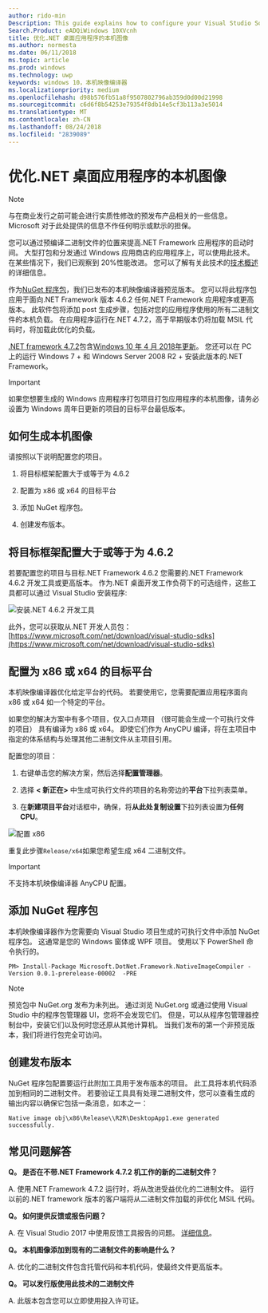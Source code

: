 ```yaml
---
author: rido-min
Description: This guide explains how to configure your Visual Studio Solution to optimize the application binaries with native images.
Search.Product: eADQiWindows 10XVcnh
title: 优化.NET 桌面应用程序的本机图像
ms.author: normesta
ms.date: 06/11/2018
ms.topic: article
ms.prod: windows
ms.technology: uwp
keywords: windows 10，本机映像编译器
ms.localizationpriority: medium
ms.openlocfilehash: d98b576fb51a8f9507802796ab359d0d00d21998
ms.sourcegitcommit: c6d6f8b54253e79354f8db14e5cf3b113a3e5014
ms.translationtype: MT
ms.contentlocale: zh-CN
ms.lasthandoff: 08/24/2018
ms.locfileid: "2839089"
---
```

# <a name="optimize-your-net-desktop-apps-with-native-images"></a>优化.NET 桌面应用程序的本机图像

> [!NOTE]
> 与在商业发行之前可能会进行实质性修改的预发布产品相关的一些信息。 Microsoft 对于此处提供的信息不作任何明示或默示的担保。

您可以通过预编译二进制文件的位置来提高.NET Framework 应用程序的启动时间。 大型打包和分发通过 Windows 应用商店的应用程序上，可以使用此技术。 在某些情况下，我们已观察到 20%性能改进。 您可以了解有关此技术的[技术概述](https://github.com/dotnet/coreclr/blob/master/Documentation/botr/readytorun-overview.md)的详细信息。

作为[NuGet 程序包](https://www.nuget.org/packages/Microsoft.DotNet.Framework.NativeImageCompiler)，我们已发布的本机映像编译器预览版本。 您可以将此程序包应用于面向.NET Framework 版本 4.6.2 任何.NET Framework 应用程序或更高版本。 此软件包将添加 post 生成步骤，包括对您的应用程序使用的所有二进制文件的本机负载。 在应用程序运行在.NET 4.7.2，高于早期版本仍将加载 MSIL 代码时，将加载此优化的负载。

[.NET framework 4.7.2](https://blogs.msdn.microsoft.com/dotnet/2018/04/30/announcing-the-net-framework-4-7-2/)包含[Windows 10 年 4 月 2018年更新](https://blogs.windows.com/windowsexperience/2018/04/30/how-to-get-the-windows-10-april-2018-update/)。 您还可以在 PC 上的运行 Windows 7 + 和 Windows Server 2008 R2 + 安装此版本的.NET Framework。

> [!IMPORTANT]
> 如果您想要生成的 Windows 应用程序打包项目打包应用程序的本机图像，请务必设置为 Windows 周年日更新的项目的目标平台最低版本。

## <a name="how-to-produce-native-images"></a>如何生成本机图像

请按照以下说明配置您的项目。

1. 将目标框架配置大于或等于为 4.6.2

2. 配置为 x86 或 x64 的目标平台 

3. 添加 NuGet 程序包。

4. 创建发布版本。

## <a name="configure-the-target-framework-as-462-or-above"></a>将目标框架配置大于或等于为 4.6.2

若要配置您的项目与目标.NET Framework 4.6.2 您需要的.NET Framework 4.6.2 开发工具或更高版本。 作为.NET 桌面开发工作负荷下的可选组件，这些工具都可以通过 Visual Studio 安装程序:

![安装.NET 4.6.2 开发工具](images/desktop-to-uwp/install-4.6.2-devpack.png)

此外，您可以获取从.NET 开发人员包：[https://www.microsoft.com/net/download/visual-studio-sdks](https://www.microsoft.com/net/download/visual-studio-sdks)

## <a name="configure-the-target-platform-as-x86-or-x64"></a>配置为 x86 或 x64 的目标平台

本机映像编译器优化给定平台的代码。 若要使用它，您需要配置应用程序面向 x86 或 x64 如一个特定的平台。

如果您的解决方案中有多个项目，仅入口点项目 （很可能会生成一个可执行文件的项目） 具有编译为 x86 或 x64。 即使它们作为 AnyCPU 编译，将在主项目中指定的体系结构与处理其他二进制文件从主项目引用。

配置您的项目：

1. 右键单击您的解决方案，然后选择**配置管理器**。

2. 选择 **< 新正在>** 中生成可执行文件的项目的名称旁边的**平台**下拉列表菜单。

3. 在**新建项目平台**对话框中，确保，将**从此处复制设置**下拉列表设置为**任何 CPU**。

![配置 x86](images/desktop-to-uwp/configure-x86.png)

重复此步骤`Release/x64`如果您希望生成 x64 二进制文件。

>[!IMPORTANT]
> 不支持本机映像编译器 AnyCPU 配置。

## <a name="add-the-nuget-packages"></a>添加 NuGet 程序包

本机映像编译器作为您需要向 Visual Studio 项目生成的可执行文件中添加 NuGet 程序包。 这通常是您的 Windows 窗体或 WPF 项目。 使用以下 PowerShell 命令执行的。

```PS
PM> Install-Package Microsoft.DotNet.Framework.NativeImageCompiler -Version 0.0.1-prerelease-00002  -PRE
```

> [!NOTE]
> 预览包中 NuGet.org 发布为未列出。 通过浏览 NuGet.org 或通过使用 Visual Studio 中的程序包管理器 UI，您将不会发现它们。 但是，可以从程序包管理器控制台中，安装它们以及何时您还原从其他计算机。 当我们发布的第一个非预览版本，我们将进行包完全可访问。

## <a name="create-a-release-build"></a>创建发布版本

NuGet 程序包配置要运行此附加工具用于发布版本的项目。 此工具将本机代码添加到相同的二进制文件。
若要验证工具具有处理二进制文件，您可以查看生成的输出内容以确保它包括一条消息，如本之一：

```
Native image obj\x86\Release\\R2R\DesktopApp1.exe generated successfully.
```

## <a name="faq"></a>常见问题解答

**Q。 是否在不带.NET Framework 4.7.2 机工作的新的二进制文件？**

A. 使用.NET Framework 4.7.2 运行时，将从改进受益优化的二进制文件。 运行以前的.NET framework 版本的客户端将从二进制文件加载的非优化 MSIL 代码。

**Q。 如何提供反馈或报告问题？**

A. 在 Visual Studio 2017 中使用反馈工具报告的问题。 [详细信息](https://docs.microsoft.com/visualstudio/ide/how-to-report-a-problem-with-visual-studio-2017)。

**Q。 本机图像添加到现有的二进制文件的影响是什么？**

A. 优化的二进制文件包含托管代码和本机代码，使最终文件更高版本。

**Q。 可以发行版使用此技术的二进制文件**

A. 此版本包含您可以立即使用投入许可证。
